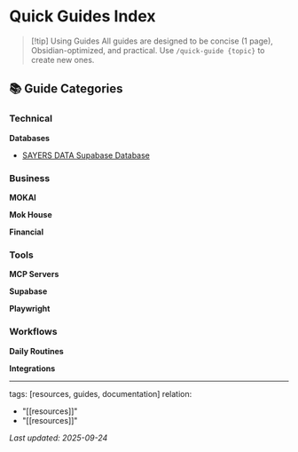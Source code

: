 # Quick Guides Index

> [!tip] Using Guides
> All guides are designed to be concise (1 page), Obsidian-optimized, and practical. Use `/quick-guide {topic}` to create new ones.

## 📚 Guide Categories

### Technical
**Databases**
- [SAYERS DATA Supabase Database](sayers-data-database-guide.md)

### Business
**MOKAI**

**Mok House**

**Financial**

### Tools
**MCP Servers**

**Supabase**

**Playwright**

### Workflows
**Daily Routines**

**Integrations**

---
tags: [resources, guides, documentation]
relation:
  - "[[resources]]"
  - "[[resources]]"

*Last updated: 2025-09-24*
